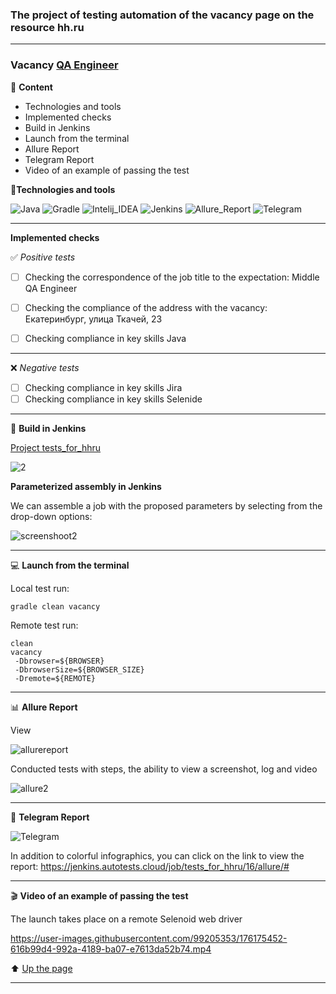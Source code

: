 ### The project of testing automation of the vacancy page on the resource hh.ru

---
### Vacancy [QA Engineer](https://ekaterinburg.hh.ru/vacancy/51857862?from=vacancy_search_list&hhtmFrom=vacancy_search_list&query=QA%20engineer%20java)

<a id="anchor"></a>

:closed_book: __Content__
+ Technologies and tools
+ Implemented checks
+ Build in Jenkins
+ Launch from the terminal
+ Allure Report
+ Telegram Report
+ Video of an example of passing the test




:toolbox:__Technologies and tools__

![Java](https://user-images.githubusercontent.com/99205353/176089306-25bd3a87-d157-44e7-8dce-9b78c46903b3.png)
![Gradle](https://user-images.githubusercontent.com/99205353/176089337-996bd879-5d6e-4dce-a92d-f5baa997009d.png)
![Intelij_IDEA](https://user-images.githubusercontent.com/99205353/176089342-13de613d-5aa5-45b2-b355-8ebf8879c4e2.png)
![Jenkins](https://user-images.githubusercontent.com/99205353/176089357-5edb7793-1c6e-40ee-9fa3-4551e15c9792.png)
![Allure_Report](https://user-images.githubusercontent.com/99205353/176089388-1e6d5743-9e68-4e77-87fc-941affe0e7dd.png)
![Telegram](https://user-images.githubusercontent.com/99205353/176089393-33897979-7898-4d16-9259-5dbb134c7f2c.png)

---
__Implemented checks__

:white_check_mark: _Positive tests_

- [ ] Checking the correspondence of the job title to the expectation: Middle QA Engineer
- [ ] Checking the compliance of the address with the vacancy: Екатеринбург, улица Ткачей, 23
- [ ] Сhecking compliance in key skills Java


---

:x: _Negative tests_
- [ ] Checking compliance in key skills Jira
- [ ] Checking compliance in key skills Selenide

---
:toolbox: __Build in Jenkins__

[Project tests_for_hhru](https://jenkins.autotests.cloud/job/tests_for_hhru/)

![2](https://user-images.githubusercontent.com/99205353/176175111-b298d1c4-f1d2-4ed7-94e9-84d75ad53077.png)



__Parameterized assembly in Jenkins__

We can assemble a job with the proposed parameters by selecting from the drop-down options:

![screenshoot2](https://user-images.githubusercontent.com/99205353/176091253-723b8b48-c6fd-4544-ab17-43cbf786dbb0.png)


---
:computer: __Launch from the terminal__

Local test run:

```
gradle clean vacancy  
```
Remote test run:
```
clean
vacancy
 -Dbrowser=${BROWSER}
 -DbrowserSize=${BROWSER_SIZE}
 -Dremote=${REMOTE}
```

---
:bar_chart: __Allure Report__

View


![allurereport](https://user-images.githubusercontent.com/99205353/176164827-370ef34d-f385-42a7-b9b6-a17e2b7ff2d5.png)



Conducted tests with steps, the ability to view a screenshot, log and video

![allure2](https://user-images.githubusercontent.com/99205353/176166356-6bcd72cd-8d08-4385-b9de-c2e434632b57.png)



---
:incoming_envelope: __Telegram Report__


![Telegram](https://user-images.githubusercontent.com/99205353/176174615-0f198afb-3cf1-4d38-809d-7e3cb5b9460a.png)


In addition to colorful infographics, you can click on the link to view the report:
https://jenkins.autotests.cloud/job/tests_for_hhru/16/allure/#


---
:clapper: __Video of an example of passing the test__

The launch takes place on a remote Selenoid web driver


https://user-images.githubusercontent.com/99205353/176175452-616b99d4-992a-4189-ba07-e7613da52b74.mp4





:arrow_up: [Up the page](#anchor)

---
